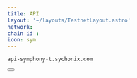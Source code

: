 ```yaml
---
title: API
layout: '~/layouts/TestnetLayout.astro'
network: 
chain id : 
icon: sym
---
```


<div class="code-block-wrapper">
  <pre><code>api-symphony-t.sychonix.com</code></pre>
  <button class="copy-btn"><i class="fas fa-copy"></i></button>
</div>
